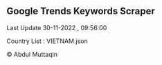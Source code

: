 

## Google Trends Keywords Scraper 
 
Last Update 30-11-2022 , 09:56:00

Country List :
VIETNAM.json



© Abdul Muttaqin 
